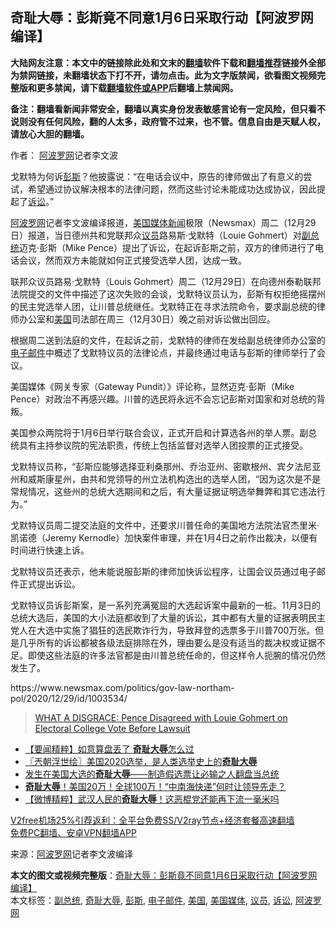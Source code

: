  <h2>奇耻大辱：彭斯竟不同意1月6日采取行动【阿波罗网编译】</h2> <p class="notice"><b>大陆网友注意：本文中的链接除此处和文末的<a href="https://github.com/bannedbook/fanqiang" >翻墙</a>软件下载和<a href="https://github.com/killgcd/justmysocks/blob/master/README.md">翻墙推荐</a>链接外全部为禁网链接，未翻墙状态下打不开，请勿点击。此为文字版禁闻，欲看图文视频完整版和更多禁闻，请下载<a href="https://github.com/bannedbook/fanqiang">翻墙软件或APP</a>后翻墙上禁闻网。</p><p>备注：翻墙看新闻非常安全，翻墙以真实身份发表敏感言论有一定风险，但只看不说则没有任何风险，翻的人太多，政府管不过来，也不管。信息自由是天赋人权，请放心大胆的翻墙。</b></p>  <div class="entry"> <p>作者： <span class='wp_keywordlink_affiliate'><a href="https://www.aboluowang.com/" title="阿波罗网" target="_blank">阿波罗网</a></span>记者李文波</p> <p id="summary">戈默特为何诉<a href="https://www.bannedbook.org/bnews/tag/%e5%bd%ad%e6%96%af/" class="st_tag internal_tag" rel="tag" title="标签 彭斯 下的日志">彭斯</a>？他披露说：“在电话会议中，原告的律师做出了有意义的尝试，希望通过协议解决根本的法律问题，然而这些讨论未能成功达成协议，因此提起了<a href="https://www.bannedbook.org/bnews/tag/%E8%AF%89%E8%AE%BC/" class="st_tag internal_tag" rel="tag" title="标签 诉讼 下的日志">诉讼</a>。”</p> <p><a href="https://www.bannedbook.org/bnews/tag/%e9%98%bf%e6%b3%a2%e7%bd%97%e7%bd%91/" class="st_tag internal_tag" rel="tag" title="标签 阿波罗网 下的日志">阿波罗网</a>记者李文波编译报道，<a href="https://www.bannedbook.org/bnews/tag/%E7%BE%8E%E5%9B%BD%E5%AA%92%E4%BD%93/" class="st_tag internal_tag" rel="tag" title="标签 美国媒体 下的日志">美国媒体</a><span class='wp_keywordlink_affiliate'><a href="https://www.bannedbook.org/" title="新闻">新闻</a></span>极限（Newsmax）周二（12月29日）报道，当日德州共和党联邦众<a href="https://www.bannedbook.org/bnews/tag/%e8%ae%ae%e5%91%98/" class="st_tag internal_tag" rel="tag" title="标签 议员 下的日志">议员</a>路易斯·戈默特（Louie Gohmert）对<a href="https://www.bannedbook.org/bnews/tag/%e5%89%af%e6%80%bb%e7%bb%9f/" class="st_tag internal_tag" rel="tag" title="标签 副总统 下的日志">副总统</a>迈克·彭斯（Mike Pence）提出了诉讼，在起诉彭斯之前，双方的律师进行了电话会议，然而双方未能就如何正式接受选举人团，达成一致。</p>  <p>联邦众议员路易·戈默特（Louis Gohmert）周二（12月29日）在向德州泰勒联邦法院提交的文件中描述了这次失败的会谈，戈默特议员认为，彭斯有权拒绝摇摆州的民主党选举人团，让川普总统继任。戈默特正在寻求法院命令，要求副总统的律师办公室和<a href="https://www.bannedbook.org/bnews/tag/%e7%be%8e%e5%9b%bd/" class="st_tag internal_tag" rel="tag" title="标签 美国 下的日志">美国</a>司法部在周三（12月30日）晚之前对诉讼做出回应。</p> <p>根据周二送到法庭的文件，在起诉之前，戈默特的律师在发给副总统律师办公室的<a href="https://www.bannedbook.org/bnews/tag/%E7%94%B5%E5%AD%90%E9%82%AE%E4%BB%B6/" class="st_tag internal_tag" rel="tag" title="标签 电子邮件 下的日志">电子邮件</a>中概述了戈默特议员的法律论点，并最终通过电话与彭斯的律师举行了会议。</p> <p>美国媒体《网关专家（Gateway Pundit）》评论称，显然迈克·彭斯（Mike Pence）对政治不再感兴趣。川普的选民将永远不会忘记彭斯对国家和对总统的背叛。</p>  <p>美国参众两院将于1月6日举行联合会议，正式开启和计算选各州的举人票。副总统具有主持参议院的宪法职责，传统上包括监督对选举人团投票的正式接受。</p> <p>戈默特议员称，“彭斯应能够选择亚利桑那州、乔治亚州、密歇根州、宾夕法尼亚州和威斯康星州，由共和党领导的州立法机构选出的选举人团，“因为这次是不是常规情况，这些州的总统大选期间和之后，有大量证据证明选举舞弊和其它违法行为。”</p> <p>戈默特议员周二提交法庭的文件中，还要求川普任命的美国地方法院法官杰里米·凯诺德（Jeremy Kernodle）加快案件审理，并在1月4日之前作出裁决，以便有时间进行快速上诉。</p>  <p>戈默特议员还表示，他未能说服彭斯的律师加快诉讼程序，让国会议员通过电子邮件正式提出诉讼。</p> <p>戈默特议员诉彭斯案，是一系列充满冤屈的大选起诉案中最新的一桩。11月3日的总统大选后，美国的大小法庭都收到了大量的诉讼，其中都有大量的证据表明民主党人在大选中实施了猖狂的选民欺诈行为，导致拜登的选票多于川普700万张。但是几乎所有的诉讼都被各级法庭排除在外，理由要么是没有适当的裁决权或证据不足。即使这些法庭的许多法官都是由川普总统任命的，但这样令人扼腕的情况仍然发生了。</p> <p>https://www.newsmax.com/politics/gov-law-northam-pol/2020/12/29/id/1003534/</p>  <blockquote class="wp-embedded-content" data-secret="A4PGNUXrHk"><p><a href="https://www.thegatewaypundit.com/2020/12/disgrace-pence-disagreed-louie-gohmert-electoral-college-vote-lawsuit/">WHAT A DISGRACE: Pence Disagreed with Louie Gohmert on Electoral College Vote Before Lawsuit</a></p></blockquote> <p></p> <ul class='op-related-articles' title='相关阅读'> <li><a href='https://www.bannedbook.org/bnews/comments/20201112/1429853.html' target='_blank'>【要闻精粹】如意算盘丢了 <b>奇耻大辱</b>怎么过</a></li> <li><a href='https://www.bannedbook.org/bnews/ssgc/20201111/1429111.html' target='_blank'>〖兲朝浮世绘〗美国2020选举，是人类选举史上的<b>奇耻大辱</b></a></li> <li><a href='https://www.bannedbook.org/bnews/baitai/20201106/1426722.html' target='_blank'>发生在美国大选的<b>奇耻大辱</b>——制造假选票让必输之人翻盘当总统</a></li> <li><a href='https://www.bannedbook.org/bnews/bannedvideo/20200929/1404921.html' target='_blank'><b>奇耻大辱</b>！美国20万！全球100万！“中南海快递”何时让领导先走？</a></li> <li><a href='https://www.bannedbook.org/bnews/comments/20200330/1303217.html' target='_blank'>【微博精粹】武汉人民的<b>奇耻大辱</b>！这恶棍党还能再下流一毫米吗</a></li> </ul> <p class="texttj"> <a href="https://www.bannedbook.org/forum23/topic22702.html" target="_blank">V2free机场25%引荐返利：全平台免费SS/V2ray节点+经济套餐高速翻墙</a><br/> <a href="https://github.com/bannedbook/fanqiang/wiki/%E7%A6%81%E9%97%BB%E7%BD%91%E5%AE%89%E5%8D%93%E7%BF%BB%E5%A2%99%E6%96%B0%E9%97%BBAPP" target="_blank">免费PC翻墙、安卓VPN翻墙APP</a></p><p> 来源：<a href="https://www.aboluowang.com/2020/1230/1540002.html" target="_blank">阿波罗网</a>记者李文波编译 </p><a name='sharetosocial'></a>       <div><b>本文的图文或视频完整版</b>：<a href='https://www.bannedbook.org/bnews/cnnews/20201230/1457968.html'>奇耻大辱：彭斯竟不同意1月6日采取行动【阿波罗网编译】</a></div>  </div><!--END ENTRY--> <div class="postfooter"> <div>本文标签：<a href="https://www.bannedbook.org/bnews/tag/%e5%89%af%e6%80%bb%e7%bb%9f/" rel="tag">副总统</a>, <a href="https://www.bannedbook.org/bnews/tag/%E5%A5%87%E8%80%BB%E5%A4%A7%E8%BE%B1/" rel="tag">奇耻大辱</a>, <a href="https://www.bannedbook.org/bnews/tag/%e5%bd%ad%e6%96%af/" rel="tag">彭斯</a>, <a href="https://www.bannedbook.org/bnews/tag/%E7%94%B5%E5%AD%90%E9%82%AE%E4%BB%B6/" rel="tag">电子邮件</a>, <a href="https://www.bannedbook.org/bnews/tag/%e7%be%8e%e5%9b%bd/" rel="tag">美国</a>, <a href="https://www.bannedbook.org/bnews/tag/%E7%BE%8E%E5%9B%BD%E5%AA%92%E4%BD%93/" rel="tag">美国媒体</a>, <a href="https://www.bannedbook.org/bnews/tag/%e8%ae%ae%e5%91%98/" rel="tag">议员</a>, <a href="https://www.bannedbook.org/bnews/tag/%E8%AF%89%E8%AE%BC/" rel="tag">诉讼</a>, <a href="https://www.bannedbook.org/bnews/tag/%e9%98%bf%e6%b3%a2%e7%bd%97%e7%bd%91/" rel="tag">阿波罗网</a></div>  </div><!--END POSTFOOTER--> 